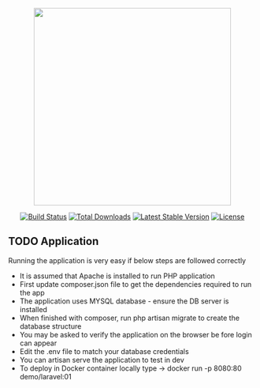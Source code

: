 <p align="center"><a href="https://laravel.com" target="_blank"><img src="https://raw.githubusercontent.com/laravel/art/master/logo-lockup/5%20SVG/2%20CMYK/1%20Full%20Color/laravel-logolockup-cmyk-red.svg" width="400"></a></p>

<p align="center">
<a href="https://travis-ci.org/laravel/framework"><img src="https://travis-ci.org/laravel/framework.svg" alt="Build Status"></a>
<a href="https://packagist.org/packages/laravel/framework"><img src="https://img.shields.io/packagist/dt/laravel/framework" alt="Total Downloads"></a>
<a href="https://packagist.org/packages/laravel/framework"><img src="https://img.shields.io/packagist/v/laravel/framework" alt="Latest Stable Version"></a>
<a href="https://packagist.org/packages/laravel/framework"><img src="https://img.shields.io/packagist/l/laravel/framework" alt="License"></a>
</p>

## TODO Application

Running the application is very easy if below steps are followed correctly
- It is assumed that Apache is installed to run PHP application
- First update composer.json file to get the dependencies required to run the app
- The application uses MYSQL database - ensure the DB server is installed 
- When finished with composer, run php artisan migrate to create the database structure
- You may be asked to verify the application on the browser be fore login can appear
- Edit the .env file to match your database credentials
- You can artisan serve the application to test in dev
- To deploy in Docker container locally type -> docker run -p 8080:80 demo/laravel:01
